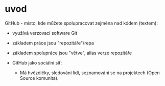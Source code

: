 # uvod

GitHub - místo, kde můžete spolupracovat zejména nad kódem (textem):
* využívá verzovací software Git
* základem práce jsou "repozitáře"/repa
* základem spolupráce jsou "větve", alias verze repozitáře

* GitHub jako sociální síť:
  * Má hvězdičky, sledování lidí, seznamování se na projektech (Open Source komunita).
